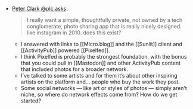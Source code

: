- [Peter Clark @plc asks](https://twitter.com/plc/status/1378928541962706950):
  > I really want a simple, thoughtfully private, not owned by a tech conglomerate, photo sharing app that is really nicely designed. like instagram in 2010. does this exist?
	- I answered with links to [[Micro.blog]] and the [[Sunlit]] client and [[ActivityPub]] powered [[Pixelfed]].
	- I think Pixelfed is probably the strongest foundation, with the bonus that you could pull in [[Mastodon]] and other ActivityPub content that included photos for a broader network.
	- I’ve talked to some artists and for them it’s about other inspiring artists on the platform and... people who buy the work they post.
	- Some social networks — like art or styles of photos — simply aren’t niche, so where do network effects come from? How do we get started?